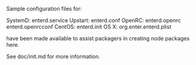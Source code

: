 Sample configuration files for:

SystemD: enterd.service
Upstart: enterd.conf
OpenRC:  enterd.openrc
         enterd.openrcconf
CentOS:  enterd.init
OS X:    org.enter.enterd.plist

have been made available to assist packagers in creating node packages here.

See doc/init.md for more information.
